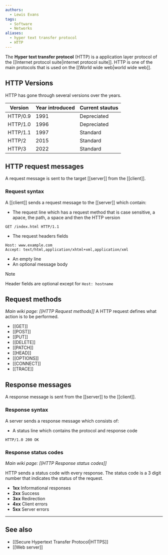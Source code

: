 ```yaml
---
authors: 
  - Lewis Evans
tags:
  - Software
  - Networks
aliases:
  - hyper text transfer protocol
  - HTTP
---
```

The **Hyper text transfer protocol** (HTTP) is a application layer protocol of the [[Internet protocol suite|internet protocol suite]]. HTTP is one of the main protocols that is used on the [[World wide web|world wide web]].  
## HTTP Versions
HTTP has gone through several versions over the years. 

| Version  | Year introduced | Current stautus |
| -------- | --------------- | --------------- |
| HTTP/0.9 | 1991            | Depreciated     |
| HTTP/1.0 | 1996            | Depreciated     |
| HTTP/1.1 | 1997            | Standard        |
| HTTP/2   | 2015            | Standard        |
| HTTP/3   | 2022            | Standard        |

## HTTP request messages
A request message is sent to the target [[server]] from the [[client]].
### Request syntax
A [[client]] sends a request message to the [[server]] which contain:
- The request line which has a request method that is case sensitive, a apace, the path, a space and then the HTTP version
```
GET /index.html HTTP/1.1
```
- The request headers fields
```
Host: www.example.com
Accept: text/html,application/xhtml+xml,application/xml
```
- An empty line
- An optional message body

> [!note]
> Header fields are optional except for `Host: hostname`

## Request methods
*Main wiki page: [[HTTP Request methods]]*
A HTTP request defines what action is to be performed.

- [[GET]]
- [[POST]]
- [[PUT]]
- [[DELETE]]
- [[PATCH]]
- [[HEAD]]
- [[OPTIONS]]
- [[CONNECT]]
- [[TRACE]]

## Response messages
A response message is sent from the [[server]] to the [[client]].

### Response syntax
A server sends a response message which consists of:
- A status line which contains the protocol and response code
```http
HTTP/1.0 200 OK
```

### Response status codes
*Main wiki page: [[HTTP Response status codes]]*

HTTP sends a status code with every response. The status code is a 3 digit number that indicates the status of the request.

- **1xx** Informational responses
- **2xx** Success
- **3xx** Redirection
- **4xx** Client errors
- **5xx** Server errors

---
## See also
- [[Secure Hypertext Transfer Protocol|HTTPS]]
- [[Web server]]